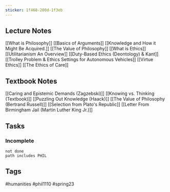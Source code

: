 ```yaml
---
sticker: 1f468-200d-1f3eb
---
```

## Lecture Notes
[[What is Philosophy]]
[[Basics of Arguments]]
[[Knowledge and How it Might Be Acquired.]]
[[The Value of Philosophy]]
[[What is Ethics]]
[[Utilitarianism An Overview]]
[[Duty-Based Ethics (Deontology) & Kant]]
[[Trolley Problem & Ethics Settings for Autonomous Vehicles]]
[[Virtue Ethics]]
[[The Ethics of Care]]

## Textbook Notes
[[Caring and Epistemic Demands (Zagzebski)]]
[[Knowing vs. Thinking (Textbook)]]
[[Puzzling Out Knowledge (Haack)]]
[[The Value of Philosophy (Bertrand Russell)]]
[[Selection from Plato's Republic]]
[[Letter From Birmingham Jail (Martin Luther King Jr.)]]

## Tasks
### Incomplete
```tasks
not done
path includes PHIL
```

## Tags
#humanities #phil1110 #spring23 